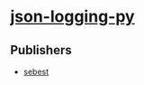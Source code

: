 # [json-logging-py](https://pypi.org/project/json-logging-py)



## Publishers
- [sebest](https://pypi.org/user/sebest)

